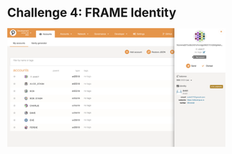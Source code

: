 # Challenge 4: FRAME Identity

![](https://github.com/nnnkit/encode-polka/blob/master/frame.png?raw=true)
